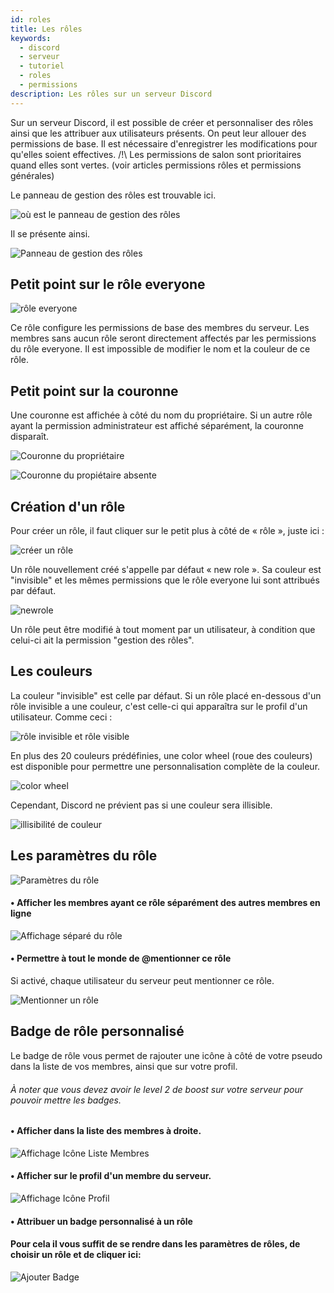 ```yaml
---
id: roles
title: Les rôles
keywords:
  - discord
  - serveur
  - tutoriel
  - roles
  - permissions
description: Les rôles sur un serveur Discord
---
```


Sur un serveur Discord, il est possible de créer et personnaliser des rôles ainsi que les attribuer aux utilisateurs présents.
On peut leur allouer des permissions de base.
Il est nécessaire d'enregistrer les modifications pour qu'elles soient effectives.
/!\ Les permissions de salon sont prioritaires quand elles sont vertes. (voir articles permissions rôles et permissions générales)

Le panneau de gestion des rôles est trouvable ici.

![où est le panneau de gestion des rôles](https://i.discord.fr/YHf.png)

Il se présente ainsi.

![Panneau de gestion des rôles](https://i.discord.fr/2xX.png)


## Petit point sur le rôle everyone

![rôle everyone](https://i.discord.fr/HVd.png)

Ce rôle configure les permissions de base des membres du serveur. Les membres sans aucun rôle seront directement affectés par les permissions du rôle everyone. Il est impossible de modifier le nom et la couleur de ce rôle.


## Petit point sur la couronne

Une couronne est affichée à côté du nom du propriétaire.
Si un autre rôle ayant la permission administrateur est affiché séparément, la couronne disparaît.

![Couronne du propriétaire](https://i.discord.fr/lfu.png)

![Couronne du propiétaire absente](https://i.discord.fr/QPv.png)

## Création d'un rôle
Pour créer un rôle, il faut cliquer sur le petit plus à côté de « rôle », juste ici :

![créer un rôle](https://i.discord.fr/jT9.png)

Un rôle nouvellement créé s'appelle par défaut « new role ». Sa couleur est "invisible" et les mêmes permissions que le rôle everyone lui sont attribués par défaut.

![newrole](https://i.discord.fr/RxL.png)

Un rôle peut être modifié à tout moment par un utilisateur, à condition que celui-ci ait la permission "gestion des rôles".


## Les couleurs
La couleur "invisible" est celle par défaut. Si un rôle placé en-dessous d'un rôle invisible a une couleur, c'est celle-ci qui apparaîtra sur le profil d'un utilisateur. Comme ceci :

![rôle invisible et rôle visible](https://i.discord.fr/EQ0.png)

En plus des 20 couleurs prédéfinies, une color wheel (roue des couleurs) est disponible pour permettre une personnalisation complète de la couleur.

![color wheel](https://i.discord.fr/GSS.png)

Cependant, Discord ne prévient pas si une couleur sera illisible.

![illisibilité de couleur](https://i.discord.fr/tHr.png)


## Les paramètres du rôle

![Paramètres du rôle](https://i.discord.fr/jvn.png)

#### • Afficher les membres ayant ce rôle séparément des autres membres en ligne

![Affichage séparé du rôle](https://i.discord.fr/mpw.png)

#### • Permettre à tout le monde de @mentionner ce rôle
Si activé, chaque utilisateur du serveur peut mentionner ce rôle.

![Mentionner un rôle](https://i.discord.fr/iRI.png)

## Badge de rôle personnalisé 

Le badge de rôle vous permet de rajouter une icône à côté de votre pseudo dans la liste de vos membres, ainsi que sur votre profil.

###### À noter que vous devez avoir le level 2 de boost sur votre serveur pour pouvoir mettre les badges.

#### • Afficher dans la liste des membres à droite.

![Affichage Icône Liste Membres](https://cdn.homecraft.fr/RLgTYQZ.png)

#### • Afficher sur le profil d'un membre du serveur. 

![Affichage Icône Profil](https://cdn.homecraft.fr/C1YM3EP.png)

#### • Attribuer un badge personnalisé à un rôle

#### Pour cela il vous suffit de se rendre dans les paramètres de rôles, de choisir un rôle et de cliquer ici:

![Ajouter Badge](https://cdn.homecraft.fr/lj72v23.png)
